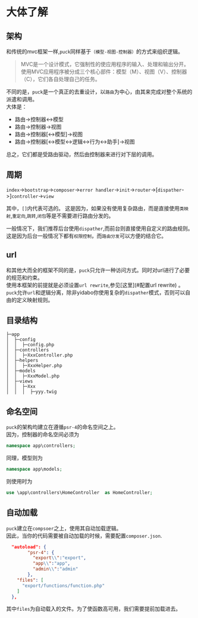 # 大体了解
## 架构
和传统的mvc框架一样,`puck`同样基于`（模型-视图-控制器）`的方式来组织逻辑。

> MVC是一个设计模式，它强制性的使应用程序的输入、处理和输出分开。使用MVC应用程序被分成三个核心部件：模型（M）、视图（V）、控制器（C），它们各自处理自己的任务。

不同的是，`puck`是一个真正的去重设计，以`路由`为中心，由其来完成对整个系统的派遣和调用。  
大体是：

* 路由->控制器<->模型
* 路由->控制器->视图
* 路由->控制器[<->模型]->视图
* 路由->控制器[<->模型<->逻辑<->行为<->助手]->视图

总之，它们都是受路由驱动，然后由控制器来进行对下层的调用。

## 周期

`index`->`bootstrap`->`composer`->`error handler`->`init`->`router`->[`dispather`->]`controller`->`view`

其中，`[]`内代表可选的。
这是因为，如果没有使用复杂路由，而是直接使用`类映射`,`重定向`,`跳转`,`闭包`等是不需要进行路由分发的。

一般情况下，我们推荐后台使用`dispather`,而前台则直接使用自定义的路由规则。  
这是因为后台一般情况下都有`权限控制`，而`路由分发`可以方便的结合它。

## url

和其他大而全的框架不同的是，`puck`只允许一种访问方式。同时对url进行了必要的规范和约束。  
使用本框架的前提就是必须设置`url rewrite`,参见[这里](#配置url rewrite)  。
`puck`允许`url`和逻辑分离，除非yidabo你使用复杂的`dispather`模式，否则可以自由的定义映射规则。

## 目录结构
```tree
├─app          
│  ├─config         	
│  │  ├─config.php      
│  ├─controllers            
│  │  ├─XxxController.php
│  ├─helpers            
│  │  ├─XxxHelper.php
│  ├─models            
│  │  ├─XxxModel.php
│  ├─views            
│  │  ├─Xxx
│  │  │  ├─yyy.twig
```

## 命名空间
`puck`的架构均建立在遵循`psr-4`的命名空间之上。  
因为，控制器的命名空间必须为
```php
namespace app\controllers;
```
同理，模型则为
```php
namespace app\models;
```

则使用时为
```php
use \app\controllers\HomeController  as HomeController;
```

## 自动加载
`puck`建立在`compsoer`之上，使用其自动加载逻辑。  
因此，当你的代码需要被自动加载的时候，需要配置`composer.json`.

```json
  "autoload": {
        "psr-4": {
          "export\\":"export",
          "app\\":"app",
          "admin\\":"admin"
        },
    "files": [
      "export/functions/function.php"
    ]
  },
```

其中`files`为自动载入的文件。为了使函数高可用，我们需要提前加载进去。